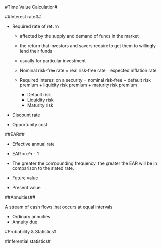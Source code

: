 #Time Value Calculation#

##Interest rate##

- Required rate of return
	- affected by the supply and demand of funds in the market
	- the return that investors and savers require to get them to willingly lend their funds
	- usually for particular investment

	- Nominal risk-free rate = real risk-free rate + expected inflation rate
	- Required interest on a security = nominal risk-free + default risk premium + liquidity risk premium + maturity risk premium
		- Default risk
		- Liquidity risk
		- Maturity risk
- Discount rate

- Opportunity cost

##EAR##
- Effective annual rate
- EAR = e^r - 1
- The greater the compounding frequency, the greater the EAR will be in comparison to the stated rate.

- Future value
- Present value

##Annuities##

A stream of cash flows that occurs at  equal intervals

- Ordinary annuities
- Annuity due


#Probability & Statistics#

#Inferential statistics#